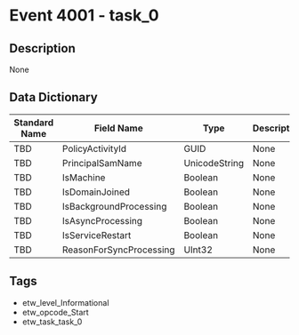 # Event 4001 - task_0

## Description
None

## Data Dictionary
|Standard Name|Field Name|Type|Description|Sample Value|
|---|---|---|---|---|
|TBD|PolicyActivityId|GUID|None|`None`|
|TBD|PrincipalSamName|UnicodeString|None|`None`|
|TBD|IsMachine|Boolean|None|`None`|
|TBD|IsDomainJoined|Boolean|None|`None`|
|TBD|IsBackgroundProcessing|Boolean|None|`None`|
|TBD|IsAsyncProcessing|Boolean|None|`None`|
|TBD|IsServiceRestart|Boolean|None|`None`|
|TBD|ReasonForSyncProcessing|UInt32|None|`None`|

## Tags
* etw_level_Informational
* etw_opcode_Start
* etw_task_task_0
